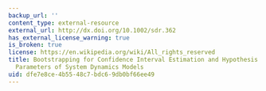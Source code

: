 ```yaml
---
backup_url: ''
content_type: external-resource
external_url: http://dx.doi.org/10.1002/sdr.362
has_external_license_warning: true
is_broken: true
license: https://en.wikipedia.org/wiki/All_rights_reserved
title: Bootstrapping for Confidence Interval Estimation and Hypothesis Testing for
  Parameters of System Dynamics Models
uid: dfe7e8ce-4b55-48c7-bdc6-9db0bf66ee49
---
```

